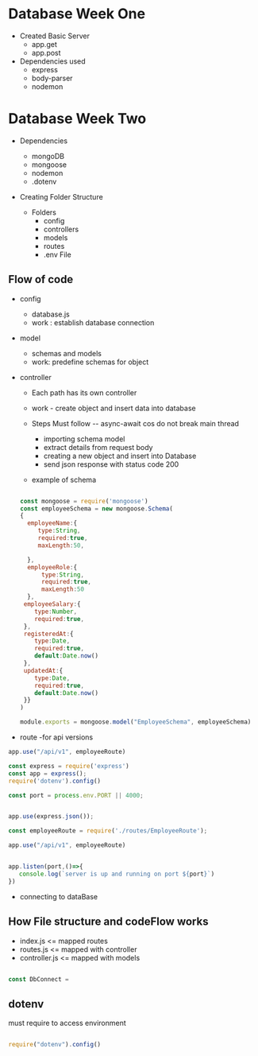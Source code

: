 # Database Week One
- Created Basic Server
  - app.get
  - app.post
- Dependencies used 
  - express
  - body-parser
  - nodemon

# Database Week Two
- Dependencies 
  - mongoDB
  - mongoose
  - nodemon
  - .dotenv

- Creating Folder Structure
  - Folders 
    - config
    - controllers
    - models
    - routes
    - .env File

## Flow of code

- config
  - database.js
  - work : establish database connection
- model
  - schemas and models
  - work: predefine schemas for object

- controller
  - Each path has its own controller
  - work - create object and insert data into database
  - Steps Must follow -- async-await cos do not break main thread
    - importing schema model 
    - extract details from request body
    - creating a new object and insert into Database
    - send json response with status code 200


   - example of schema
    ```javascript
    
  const mongoose = require('mongoose')
  const employeeSchema = new mongoose.Schema(
    {
      employeeName:{
         type:String,
         required:true,
         maxLength:50,

      },
      employeeRole:{
          type:String,
          required:true,
          maxLength:50
      },
     employeeSalary:{
        type:Number,
        required:true,
     },
     registeredAt:{
        type:Date,
        required:true,
        default:Date.now()
     },
     updatedAt:{
        type:Date,
        required:true,
        default:Date.now()
     }}
    )

   module.exports = mongoose.model("EmployeeSchema", employeeSchema)

    ```

 - route
 -for api versions
 ```javascript
app.use("/api/v1", employeeRoute)

 ```
 ```javascript
const express = require('express')
const app = express();
require('dotenv').config()

const port = process.env.PORT || 4000;


app.use(express.json());

const employeeRoute = require('./routes/EmployeeRoute');

app.use("/api/v1", employeeRoute)


app.listen(port,()=>{
    console.log(`server is up and running on port ${port}`)
})

 ```

 - connecting to dataBase

 ## How File structure and codeFlow works
   
   - index.js <= mapped routes
   - routes.js <= mapped with controller
   - controller.js <= mapped with models
   


  ```javascript

const DbConnect =
  ```



## dotenv 
  must require to access environment

   ```javascript

   require("dotenv").config()

   ```  



 